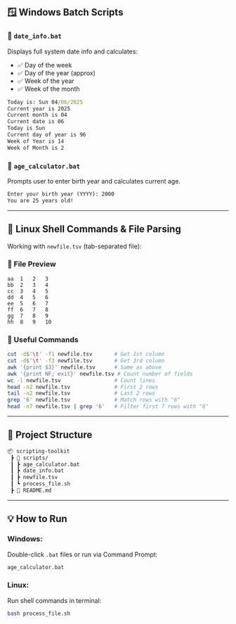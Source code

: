 ## 🪟 Windows Batch Scripts

### 📅 `date_info.bat`
Displays full system date info and calculates:
- ✅ Day of the week
- ✅ Day of the year (approx)
- ✅ Week of the year
- ✅ Week of the month

```cmd
Today is: Sun 04/06/2025
Current year is 2025
Current month is 04
Current date is 06
Today is Sun
Current day of year is 96
Week of Year is 14
Week of Month is 2
```

### 🎂 `age_calculator.bat`
Prompts user to enter birth year and calculates current age.

```cmd
Enter your birth year (YYYY): 2000
You are 25 years old!
```

---

## 🐧 Linux Shell Commands & File Parsing

Working with `newfile.tsv` (tab-separated file):

### 📂 File Preview

```
aa	1	2	3
bb	2	3	4
cc	3	4	5
dd	4	5	6
ee	5	6	7
ff	6	7	8
gg	7	8	9
hh	8	9	10
```

### 🧪 Useful Commands

```bash
cut -d$'\t' -f1 newfile.tsv       # Get 1st column
cut -d$'\t' -f3 newfile.tsv       # Get 3rd column
awk '{print $3}' newfile.tsv      # Same as above
awk '{print NF; exit}' newfile.tsv # Count number of fields
wc -l newfile.tsv                 # Count lines
head -n2 newfile.tsv              # First 2 rows
tail -n2 newfile.tsv              # Last 2 rows
grep '6' newfile.tsv              # Match rows with "6"
head -n7 newfile.tsv | grep '6'   # Filter first 7 rows with "6"
```

---

## 📁 Project Structure

```bash
📦 scripting-toolkit
 ┣ 🐚 scripts/
 ┃ ┣ age_calculator.bat
 ┃ ┣ date_info.bat
 ┃ ┣ newfile.tsv
 ┃ ┗ process_file.sh
 ┣ 📄 README.md
```

---

## 💡 How to Run

### Windows:
Double-click `.bat` files or run via Command Prompt:
```cmd
age_calculator.bat
```

### Linux:
Run shell commands in terminal:
```bash
bash process_file.sh
```

